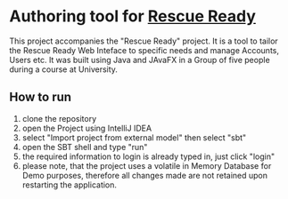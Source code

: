# Authoring tool for [Rescue Ready](https://github.com/QuiteChridi/Rescue-Ready)
This project accompanies the "Rescue Ready" project. It is a tool to tailor the Rescue Ready Web Inteface to specific needs and manage Accounts, Users etc. It was built using Java and JAvaFX in a Group of five people during a course at University.

## How to run
1. clone the repository
2. open the Project using IntelliJ IDEA
3. select "Import project from external model" then select "sbt"
4. open the SBT shell and type "run"
5. the required information to login is already typed in, just click "login"
6. please note, that the project uses a volatile in Memory Database for Demo purposes, therefore all changes made are not retained upon restarting the application.
